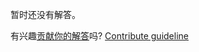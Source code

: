 
暂时还没有解答。

有兴趣[贡献你的解答](https://github.com/BFEdev/BFE.dev-solutions/blob/main/problem/fibonacci-number_zh.md)吗? [Contribute guideline](https://github.com/BFEdev/BFE.dev-solutions#how-to-contribute)
